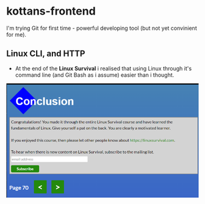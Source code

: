 # kottans-frontend
I'm trying Git for first time - powerful developing tool (but not yet convinient for me).
## Linux CLI, and HTTP
 - At the end of the **Linux Survival** i realised that using Linux through it's command line (and Git Bash as i assume) easier than i thought.

![linux_done](https://github.com/Yaroslav-Ms/kottans-frontend/blob/main/linux.PNG)

